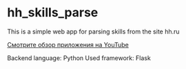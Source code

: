 # hh_skills_parse
This is a simple web app for parsing skills from the site hh.ru

[Смотрите обзор приложения на YouTube](https://www.youtube.com/watch?v=SHbc7YsuNT4)

Backend language: Python
Used framework: Flask
